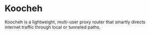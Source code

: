 # Koocheh
Koocheh is a lightweight, multi-user proxy router that smartly directs internet traffic through local or tunneled paths.
